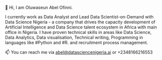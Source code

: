 👋 Hi, I am Oluwaseun Abel Ofinni.

I currently work as Data Analyst and Lead Data Scientist-on-Demand with Data Science Nigeria - a company that drives the capacity development of Artificial Intelligence  and Data Science talent ecosystem in Africa with main office in Nigeria. 
I have proven technical skills in areas like Data Science, Data Analytics, Data visualisation, Technical writing, Programming in languages like #Python and #R. and recruitment process management.

📫 You can reach me via abel@datasciencenigeria.ai or +2348166216553

<!---
ooluwaseunabel/ooluwaseunabel is a ✨ special ✨ repository because its `README.md` (this file) appears on your GitHub profile.
You can click the Preview link to take a look at your changes.
--->
